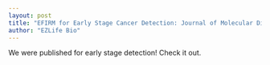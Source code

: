 ```yaml
---
layout: post
title: "EFIRM for Early Stage Cancer Detection: Journal of Molecular Diagnostics Publication"
author: "EZLife Bio"
---
```



We were published for early stage detection! Check it out. 
